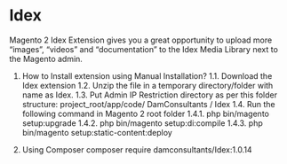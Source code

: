 # Idex
Magento 2 Idex Extension gives you a great opportunity to upload more “images”, “videos” and “documentation” to the Idex Media Library next to the Magento admin.

1) How to Install extension using Manual Installation?
  1.1. Download the Idex extension
  1.2. Unzip the file in a temporary directory/folder with name as Idex.
  1.3. Put Admin IP Restriction directory as per this folder structure: project_root/app/code/ DamConsultants / Idex
  1.4. Run the following command in Magento 2 root folder
    1.4.1. php bin/magento setup:upgrade
    1.4.2. php bin/magento setup:di:compile
    1.4.3. php bin/magento setup:static-content:deploy
    
2) Using Composer
      composer require damconsultants/Idex:1.0.14
